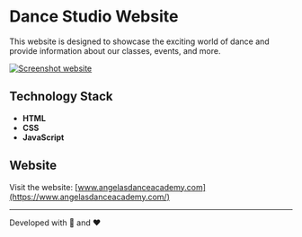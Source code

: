 # Dance Studio Website

This website is designed to showcase the exciting world of dance and provide information about our classes, events, and more.

[![Screenshot website](https://i.postimg.cc/QNRHTfng/Screenshot-2023-12-06-120742.png)](https://postimg.cc/vDtYRtyD)

## Technology Stack

- **HTML**
- **CSS**
- **JavaScript**

## Website
Visit the website: [www.angelasdanceacademy.com](https://www.angelasdanceacademy.com/)

---

Developed with 💃 and ❤️
